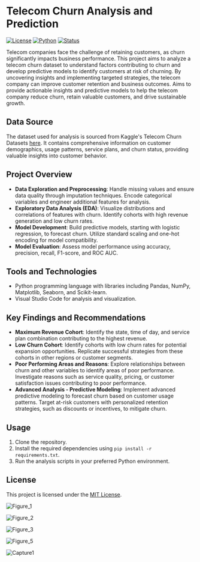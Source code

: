 # Telecom Churn Analysis and Prediction

[![License](https://img.shields.io/badge/License-MIT-blue.svg)](https://opensource.org/licenses/MIT)
[![Python](https://img.shields.io/badge/Python-3.7%20%7C%203.8-blue.svg)](https://www.python.org/)
[![Status](https://img.shields.io/badge/Status-Completed-brightgreen.svg)]()

Telecom companies face the challenge of retaining customers, as churn significantly impacts business performance. This project aims to analyze a telecom churn dataset to understand factors contributing to churn and develop predictive models to identify customers at risk of churning. By uncovering insights and implementing targeted strategies, the telecom company can improve customer retention and business outcomes. Aims to provide actionable insights and predictive models to help the telecom company reduce churn, retain valuable customers, and drive sustainable growth.

## Data Source
The dataset used for analysis is sourced from Kaggle's Telecom Churn Datasets [here](https://www.kaggle.com/datasets/mnassrib/telecom-churn-datasets/code). It contains comprehensive information on customer demographics, usage patterns, service plans, and churn status, providing valuable insights into customer behavior.

## Project Overview
- **Data Exploration and Preprocessing**: Handle missing values and ensure data quality through imputation techniques. Encode categorical variables and engineer additional features for analysis.
- **Exploratory Data Analysis (EDA)**: Visualize distributions and correlations of features with churn. Identify cohorts with high revenue generation and low churn rates.
- **Model Development**: Build predictive models, starting with logistic regression, to forecast churn. Utilize standard scaling and one-hot encoding for model compatibility.
- **Model Evaluation**: Assess model performance using accuracy, precision, recall, F1-score, and ROC AUC.

## Tools and Technologies
- Python programming language with libraries including Pandas, NumPy, Matplotlib, Seaborn, and Scikit-learn.
- Visual Studio Code for analysis and visualization.

## Key Findings and Recommendations
- **Maximum Revenue Cohort**: Identify the state, time of day, and service plan combination contributing to the highest revenue.
- **Low Churn Cohort**: Identify cohorts with low churn rates for potential expansion opportunities. Replicate successful strategies from these cohorts in other regions or customer segments.
- **Poor Performing Areas and Reasons**: Explore relationships between churn and other variables to identify areas of poor performance. Investigate reasons such as service quality, pricing, or customer satisfaction issues contributing to poor performance.
- **Advanced Analysis - Predictive Modeling**: Implement advanced predictive modeling to forecast churn based on customer usage patterns. Target at-risk customers with personalized retention strategies, such as discounts or incentives, to mitigate churn.

## Usage
1. Clone the repository.
2. Install the required dependencies using `pip install -r requirements.txt`.
3. Run the analysis scripts in your preferred Python environment.

## License
This project is licensed under the [MIT License](LICENSE).

![Figure_1](https://github.com/Kanch-prog/Customer_Churn/assets/121807277/8fe2d585-7381-4912-beb7-e52160d10022)
  
![Figure_2](https://github.com/Kanch-prog/Customer_Churn/assets/121807277/84e2b12a-86df-4df2-abf1-9c1d73de298b)

![Figure_3](https://github.com/Kanch-prog/Customer_Churn/assets/121807277/080edcde-e7a7-46d9-8da5-e7122c219fc8)

![Figure_5](https://github.com/Kanch-prog/Customer_Churn/assets/121807277/a1d1b6a0-f63a-4b7c-8955-e6cacb3e8912)
  
![Capture1](https://github.com/Kanch-prog/Customer_Churn/assets/121807277/8a43753c-ec5d-4e37-bc75-58fdc583f5bc)
  

